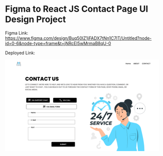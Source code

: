 # Figma to React JS Contact Page UI Design Project

Figma Link: https://www.figma.com/design/Buq50IZ1jFADX7tNn1C7IT/Untitled?node-id=0-6&node-type=frame&t=jNRcEl5wMrmaB8qU-0

Deployed Link: 


![End Output](https://github.com/SheikhAbuzar245/contact-page/blob/main/src/assets/Contact%20page.png)



